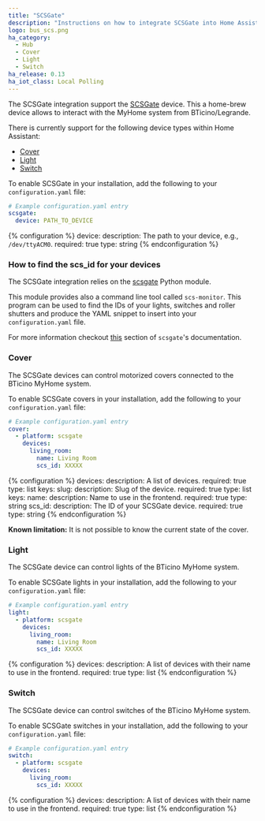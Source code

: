 ```yaml
---
title: "SCSGate"
description: "Instructions on how to integrate SCSGate into Home Assistant."
logo: bus_scs.png
ha_category:
  - Hub
  - Cover
  - Light
  - Switch
ha_release: 0.13
ha_iot_class: Local Polling
---
```


The SCSGate integration support the [SCSGate](https://translate.google.com/translate?hl=en&sl=it&tl=en&u=http%3A%2F%2Fguidopic.altervista.org%2Feibscsgt%2Finterface.html) device. This a home-brew device allows to interact with the MyHome system from BTicino/Legrande.

There is currently support for the following device types within Home Assistant:

- [Cover](/integrations/scsgate/#cover)
- [Light](/integrations/scsgate/#light)
- [Switch](/integrations/scsgate/#switch)

To enable SCSGate in your installation, add the following to your `configuration.yaml` file:

```yaml
# Example configuration.yaml entry
scsgate:
  device: PATH_TO_DEVICE
```

{% configuration %}
device:
  description: The path to your device, e.g., `/dev/ttyACM0`.
  required: true
  type: string
{% endconfiguration %}

### How to find the scs_id for your devices

The SCSGate integration relies on the [scsgate](https://github.com/flavio/scsgate) Python module.

This module provides also a command line tool called `scs-monitor`. This program can be used to find the IDs of your lights, switches and roller shutters and produce the YAML snippet to insert into your `configuration.yaml` file.

For more information checkout [this](https://scsgate.readthedocs.org/en/latest/?badge=latest#creation-of-a-home-assistant-configuration-file) section of `scsgate`'s documentation.

### Cover

The SCSGate devices can control motorized covers connected to the BTicino MyHome system.

To enable SCSGate covers in your installation, add the following to your `configuration.yaml` file:

```yaml
# Example configuration.yaml entry
cover:
  - platform: scsgate
    devices:
      living_room:
        name: Living Room
        scs_id: XXXXX
```

{% configuration %}
devices:
  description: A list of devices.
  required: true
  type: list
  keys:
    slug:
      description: Slug of the device.
      required: true
      type: list
      keys:
        name:
          description: Name to use in the frontend.
          required: true
          type: string
        scs_id:
          description: The ID of your SCSGate device.
          required: true
          type: string
{% endconfiguration %}

<div class='note'>

**Known limitation:** It is not possible to know the current state of the cover.

</div>

### Light

The SCSGate device can control lights of the BTicino MyHome system.

To enable SCSGate lights in your installation, add the following to your `configuration.yaml` file:

```yaml
# Example configuration.yaml entry
light:
  - platform: scsgate
    devices:
      living_room:
        name: Living Room
        scs_id: XXXXX
```

{% configuration %}
devices:
  description: A list of devices with their name to use in the frontend.
  required: true
  type: list
{% endconfiguration %}

### Switch

The SCSGate device can control switches of the BTicino MyHome system.

To enable SCSGate switches in your installation, add the following to your `configuration.yaml` file:

```yaml
# Example configuration.yaml entry
switch:
  - platform: scsgate
    devices:
      living_room:
        scs_id: XXXXX
```

{% configuration %}
devices:
  description: A list of devices with their name to use in the frontend.
  required: true
  type: list
{% endconfiguration %}
